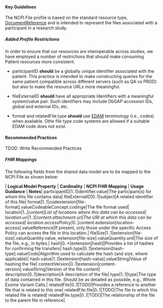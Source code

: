 #### Key Guidelines
The NCPI File profile is based on the standard resource type, [DocumentReference](https://hl7.org/fhir/r4/documentreference.html) and is intended to represent the files associated with a participant in a research study.

##### Added Profile Restrictions
In order to ensure that our resources are interoperable across studies, we have employed a number of restrictions that should make consuming Patient resources more consistent.


* participantID **should** be a globally unique identifier associated with the patient. This practice is intended to make constructing queries for the same patient compatible across different servers (such as QA vs PROD) but also to make the resource URLs more meaningful.

* fileExternalID **should** have all appropriate Identifiers with a meaningful system/value pair. Such identifiers may include DbGAP accession IDs, global and external IDs, etc. 

* format and relatedFile.type **should** use [EDAM](https://edamontology.org/) terminology (i.e., codes) when available. Othe file type code systems are allowed if a suitable EDAM code does not exist.


#### Recommended Practices
TDOD: Write Recommended Practices

##### FHIR Mappings
The following fields from the shared data model are to be mapped to the NCPI File as shown below:

| **Logical Model Property** | **Cardinality** | **NCPI FHIR Mapping** | **Usage Guidance** | **Notes**|
participantID|1..1|identifier.value|The participant(s) for whom this file contains data|
fileExternalID|0..1|subject|A related identifier of this file|
format|1..1|codextension[file-format].valueCodeableConcept.codinge|The file format used|
location|1..*|content|List of locations where this data can be accessed|
location.uri|1..1|content.attachment.url|The URI at which this data can be accessed|
location.accessPolicy|0..*|content.extension[location-access].valueReference|If present, only those under the specific Access Policy can access the file in this location.|
fileSize|1..1|extension[file-size].valueQuantity.value, extension[file-size].valueQuantity.unit|The size of the file, e.g., in bytes.|
hash|0..*|extension[hash]|Provides a list of hashes for confirming file transfers|
hash.type|0..1|extension[hash-type].valueCode|Algorithm used to calculate the hash (and size, where applicable)|
hash.value|1..1|extension[hash-value].valueString|Value of hashing the file|
contentVersion|0..1|extension[content-version].valueString|Version of the file content|
description|0..1|description|A description of the file|
type|1..1|type|The type of data contained in this file. Should be as detailed as possible, e.g., Whole Exome Variant Calls.|
relatedFile|0..1|TODO|Provides a reference to another file that is related to this one|
relatedFile.file|0..1|TODO|The file to which this related file is related|
relatedFile.type|0..1|TODO|The relationship of the file to the parent file in reference|
